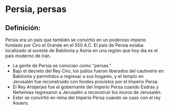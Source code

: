 # Persia, persas

## Definición: 

Persia era un país que también se convirtió en un poderoso imperio fundado por Ciro el Grande en el 550 A.C. El país de Persia estaba localizado al sureste de Babilonia y Asiria en una región que hoy día es el país moderno de Irán.

* La gente de Persia se conocían como "persas."
* Bajo el decreto del Rey Ciro, los judíos fueron liberados del cautiverio en Babilonia y permitidos a regresar a sus hogares, y el templo en Jerusalén fue reconstruido con fondos provistos por el Imperio Persa.
* El Rey Artajerjes fue el gobernante del Imperio Persa cuando Esdras y Nehemías regresaron a Jerusalén a reconstruir los muros de Jerusalén.
* Ester se convirtió en reina del Imperio Persa cuando se casó con el rey Asuero.

